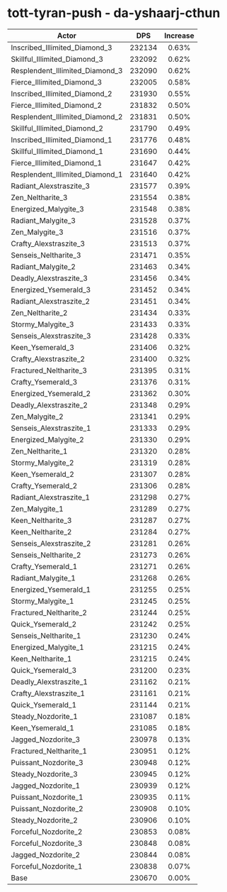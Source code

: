 # tott-tyran-push - da-yshaarj-cthun
| Actor | DPS | Increase |
|---|:---:|:---:|
|Inscribed_Illimited_Diamond_3|232134|0.63%|
|Skillful_Illimited_Diamond_3|232092|0.62%|
|Resplendent_Illimited_Diamond_3|232090|0.62%|
|Fierce_Illimited_Diamond_3|232005|0.58%|
|Inscribed_Illimited_Diamond_2|231930|0.55%|
|Fierce_Illimited_Diamond_2|231832|0.50%|
|Resplendent_Illimited_Diamond_2|231831|0.50%|
|Skillful_Illimited_Diamond_2|231790|0.49%|
|Inscribed_Illimited_Diamond_1|231776|0.48%|
|Skillful_Illimited_Diamond_1|231690|0.44%|
|Fierce_Illimited_Diamond_1|231647|0.42%|
|Resplendent_Illimited_Diamond_1|231640|0.42%|
|Radiant_Alexstraszite_3|231577|0.39%|
|Zen_Neltharite_3|231554|0.38%|
|Energized_Malygite_3|231548|0.38%|
|Radiant_Malygite_3|231528|0.37%|
|Zen_Malygite_3|231516|0.37%|
|Crafty_Alexstraszite_3|231513|0.37%|
|Senseis_Neltharite_3|231471|0.35%|
|Radiant_Malygite_2|231463|0.34%|
|Deadly_Alexstraszite_3|231456|0.34%|
|Energized_Ysemerald_3|231452|0.34%|
|Radiant_Alexstraszite_2|231451|0.34%|
|Zen_Neltharite_2|231434|0.33%|
|Stormy_Malygite_3|231433|0.33%|
|Senseis_Alexstraszite_3|231428|0.33%|
|Keen_Ysemerald_3|231406|0.32%|
|Crafty_Alexstraszite_2|231400|0.32%|
|Fractured_Neltharite_3|231395|0.31%|
|Crafty_Ysemerald_3|231376|0.31%|
|Energized_Ysemerald_2|231362|0.30%|
|Deadly_Alexstraszite_2|231348|0.29%|
|Zen_Malygite_2|231341|0.29%|
|Senseis_Alexstraszite_1|231333|0.29%|
|Energized_Malygite_2|231330|0.29%|
|Zen_Neltharite_1|231320|0.28%|
|Stormy_Malygite_2|231319|0.28%|
|Keen_Ysemerald_2|231307|0.28%|
|Crafty_Ysemerald_2|231306|0.28%|
|Radiant_Alexstraszite_1|231298|0.27%|
|Zen_Malygite_1|231289|0.27%|
|Keen_Neltharite_3|231287|0.27%|
|Keen_Neltharite_2|231284|0.27%|
|Senseis_Alexstraszite_2|231281|0.26%|
|Senseis_Neltharite_2|231273|0.26%|
|Crafty_Ysemerald_1|231271|0.26%|
|Radiant_Malygite_1|231268|0.26%|
|Energized_Ysemerald_1|231255|0.25%|
|Stormy_Malygite_1|231245|0.25%|
|Fractured_Neltharite_2|231244|0.25%|
|Quick_Ysemerald_2|231242|0.25%|
|Senseis_Neltharite_1|231230|0.24%|
|Energized_Malygite_1|231215|0.24%|
|Keen_Neltharite_1|231215|0.24%|
|Quick_Ysemerald_3|231200|0.23%|
|Deadly_Alexstraszite_1|231162|0.21%|
|Crafty_Alexstraszite_1|231161|0.21%|
|Quick_Ysemerald_1|231144|0.21%|
|Steady_Nozdorite_1|231087|0.18%|
|Keen_Ysemerald_1|231085|0.18%|
|Jagged_Nozdorite_3|230978|0.13%|
|Fractured_Neltharite_1|230951|0.12%|
|Puissant_Nozdorite_3|230948|0.12%|
|Steady_Nozdorite_3|230945|0.12%|
|Jagged_Nozdorite_1|230939|0.12%|
|Puissant_Nozdorite_1|230935|0.11%|
|Puissant_Nozdorite_2|230908|0.10%|
|Steady_Nozdorite_2|230906|0.10%|
|Forceful_Nozdorite_2|230853|0.08%|
|Forceful_Nozdorite_3|230848|0.08%|
|Jagged_Nozdorite_2|230844|0.08%|
|Forceful_Nozdorite_1|230838|0.07%|
|Base|230670|0.00%|

